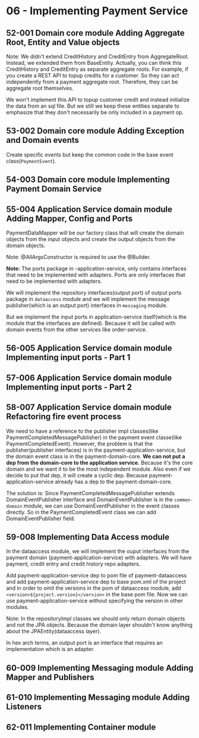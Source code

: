 # 06 - Implementing Payment Service

## 52-001 Domain core module Adding Aggregate Root, Entity and Value objects
Note: We didn't extend CreditHistory and CreditEntry from AggregateRoot. Instead, we extended them from BaseEntity. Actually, you can
think this CreditHistory and CreditEntry as separate aggregate roots. For example, if you create a REST API to topup credits for a customer.
So they can act independently from a payment aggregate root. Therefore, they can be aggregate root themselves.

We won't implement this API to topup customer credit and instead initialize the data from an sql file. But we still we keep these entities
separate to emphasize that they don't necessarily be only included in a payment op.

## 53-002 Domain core module Adding Exception and Domain events
Create specific events but keep the common code in the base event class(`PaymentEvent`).

## 54-003 Domain core module Implementing Payment Domain Service

## 55-004 Application Service domain module Adding Mapper, Config and Ports
PaymentDataMapper will be our factory class that will create the domain objects from the input objects and create the output objects from
the domain objects.

Note: @AllArgsConstructor is required to use the @Builder.

**Note:** The ports package in <service>-application-service, only contains interfaces that need to be implemented with adapters.
Ports are only interfaces that need to be implemented with adapters.

We will implement the repository interfaces(output port) of output ports package in `dataaccess` module and we will implement the
message publisher(which is an output port) interfaces in `messaging` module.

But we implement the input ports in application-service itself(which is the module that the interfaces are defined). Because it will
be called with domain events from the other services like order-service.

## 56-005 Application Service domain module Implementing input ports - Part 1

## 57-006 Application Service domain module Implementing input ports - Part 2

## 58-007 Application Service domain module Refactoring fire event process
We need to have a reference to the publisher impl classes(like PaymentCompletedMessagePublisher) in the 
payment event classe(like PaymentCompletedEvent). However, the problem is that the publisher(publisher interfaces) is in the payment-application-service,
but the domain event class is in the payment-domain-core. **We can not put a dep from the domain-core to the application service.** Because
it's the core domain and we want it to be the most independent module. Also even if we decide to put that dep, it will create a cyclic dep.
Because payment-application-service already has a dep to the payment-domain-core.

The solution is: Since PaymentCompletedMessagePublisher extends DomainEventPublisher interface and DomainEventPublisher is in the `common-domain`
module, we can use DomainEventPublisher in the event classes directly. So in the PaymentCompletedEvent class we can add DomainEventPublisher field.

## 59-008 Implementing Data Access module
In the dataaccess module, we will implement the ouput interfaces from the payment domain (payment-application-service) with adapters.
We will have payment, credit entry and credit history repo adapters.

Add payment-application-service dep to pom file of payment-dataaccess and add payment-application-service dep to base pom.xml of the project and
in order to omit the versions in the pom of dataaccess module, add `<version>${project.version}</version>` in the base pom file. Now we can use
payment-application-service without specifying the version in other modules.

Note: In the repositoryImpl classes we should only return domain objects and not the JPA objects. Because the domain layer shouldn't know
anything about the JPAEntity(dataaccess layer).

In hex arch terms, an output port is an interface that requires an implementation which is an adapter.

## 60-009 Implementing Messaging module Adding Mapper and Publishers

## 61-010 Implementing Messaging module Adding Listeners
## 62-011 Implementing Container module